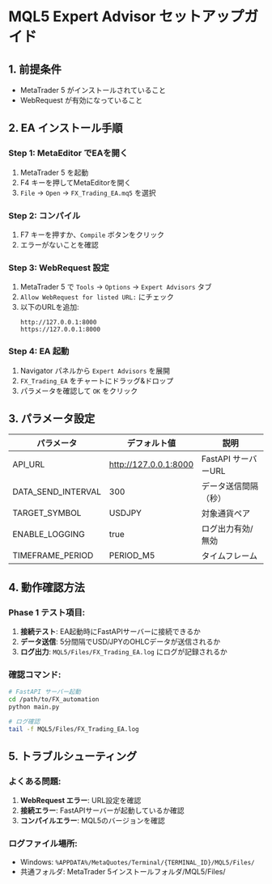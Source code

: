 # MQL5 Expert Advisor セットアップガイド

## 1. 前提条件
- MetaTrader 5 がインストールされていること
- WebRequest が有効になっていること

## 2. EA インストール手順

### Step 1: MetaEditor でEAを開く
1. MetaTrader 5 を起動
2. F4 キーを押してMetaEditorを開く
3. `File` → `Open` → `FX_Trading_EA.mq5` を選択

### Step 2: コンパイル
1. F7 キーを押すか、`Compile` ボタンをクリック
2. エラーがないことを確認

### Step 3: WebRequest 設定
1. MetaTrader 5 で `Tools` → `Options` → `Expert Advisors` タブ
2. `Allow WebRequest for listed URL:` にチェック
3. 以下のURLを追加:
   ```
   http://127.0.0.1:8000
   https://127.0.0.1:8000
   ```

### Step 4: EA 起動
1. Navigator パネルから `Expert Advisors` を展開
2. `FX_Trading_EA` をチャートにドラッグ&ドロップ
3. パラメータを確認して `OK` をクリック

## 3. パラメータ設定

| パラメータ | デフォルト値 | 説明 |
|-----------|-------------|------|
| API_URL | http://127.0.0.1:8000 | FastAPI サーバーURL |
| DATA_SEND_INTERVAL | 300 | データ送信間隔（秒） |
| TARGET_SYMBOL | USDJPY | 対象通貨ペア |
| ENABLE_LOGGING | true | ログ出力有効/無効 |
| TIMEFRAME_PERIOD | PERIOD_M5 | タイムフレーム |

## 4. 動作確認方法

### Phase 1 テスト項目:
1. **接続テスト**: EA起動時にFastAPIサーバーに接続できるか
2. **データ送信**: 5分間隔でUSD/JPYのOHLCデータが送信されるか
3. **ログ出力**: `MQL5/Files/FX_Trading_EA.log` にログが記録されるか

### 確認コマンド:
```bash
# FastAPI サーバー起動
cd /path/to/FX_automation
python main.py

# ログ確認
tail -f MQL5/Files/FX_Trading_EA.log
```

## 5. トラブルシューティング

### よくある問題:
1. **WebRequest エラー**: URL設定を確認
2. **接続エラー**: FastAPIサーバーが起動しているか確認
3. **コンパイルエラー**: MQL5のバージョンを確認

### ログファイル場所:
- Windows: `%APPDATA%/MetaQuotes/Terminal/{TERMINAL_ID}/MQL5/Files/`
- 共通フォルダ: MetaTrader 5インストールフォルダ/MQL5/Files/